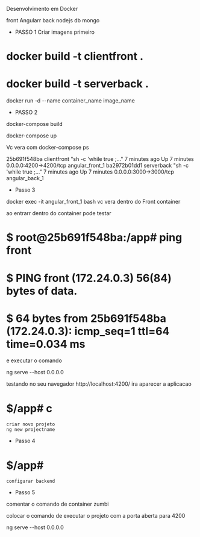 
Desenvolvimento em Docker 

front  Angularr
back   nodejs
db     mongo




- PASSO 1 Criar imagens primeiro 


# docker build -t clientfront .

# docker build -t serverback .

docker run -d --name container_name image_name

- PASSO 2 

docker-compose build

docker-compose up

Vc vera com docker-compose ps

25b691f548ba        clientfront         "sh -c 'while true ;…"   7 minutes ago       Up 7 minutes        0.0.0.0:4200->4200/tcp   angular_front_1
ba2972b01dd1        serverback          "sh -c 'while true ;…"   7 minutes ago       Up 7 minutes        0.0.0.0:3000->3000/tcp   angular_back_1

- Passo 3

docker exec -it angular_front_1 bash
vc vera dentro do Front container

ao entrarr dentro do container 
pode testar
# $ root@25b691f548ba:/app# ping front 
# $ PING front (172.24.0.3) 56(84) bytes of data.
# $ 64 bytes from 25b691f548ba (172.24.0.3): icmp_seq=1 ttl=64 time=0.034 ms

e executar o comando 

ng serve --host 0.0.0.0

testando no seu navegador
http://localhost:4200/
ira aparecer a aplicacao

# $/app# c
    criar novo projeto
    ng new projectname

- Passo 4
# $/app# 
    configurar backend


- Passo 5 

comentar o comando de container zumbi

colocar o comando de executar o projeto com a porta aberta para 4200

ng serve --host 0.0.0.0